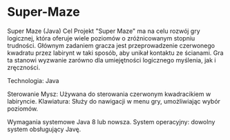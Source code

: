 # Super-Maze


Super Maze (Java)
Cel
Projekt "Super Maze" ma na celu rozwój gry logicznej, która oferuje wiele poziomów o zróżnicowanym stopniu trudności. Głównym zadaniem gracza jest przeprowadzenie czerwonego kwadratu przez labirynt w taki sposób, aby unikał kontaktu ze ścianami. Gra ta stanowi wyzwanie zarówno dla umiejętności logicznego myślenia, jak i zręczności.

Technologia: Java

Sterowanie
Mysz: Używana do sterowania czerwonym kwadracikiem w labiryncie.
Klawiatura: Służy do nawigacji w menu gry, umożliwiając wybór poziomów.

Wymagania systemowe
Java 8 lub nowsza.
System operacyjny: dowolny system obsługujący Javę.
